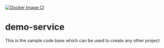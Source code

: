[![Docker Image CI](https://github.com/damvinod/demo-service/actions/workflows/docker-image.yml/badge.svg)](https://github.com/damvinod/demo-service/actions/workflows/docker-image.yml)

# demo-service
This is the sample code base which can be used to create any other project
